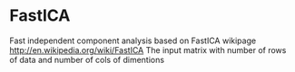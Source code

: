 FastICA
=======

 Fast independent component analysis based on FastICA wikipage  http://en.wikipedia.org/wiki/FastICA
 The input matrix with number of rows of data and number of cols of dimentions

